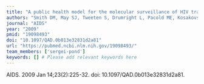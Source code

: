 ```yaml
---
title: "A public health model for the molecular surveillance of HIV transmission in San Diego, California"
authors: "Smith DM, May SJ, Tweeten S, Drumright L, Pacold ME, Kosakovsky Pond SL, Pesano RL, Lie YS, Richman DD, Frost SD, Woelk CH, Little SJ."
journal: "AIDS"
year: "2009"
pmid: "19098493"
doi: "10.1097/QAD.0b013e32831d2a81"
url: "https://pubmed.ncbi.nlm.nih.gov/19098493/"
team_members: ['sergei-pond']
keywords: [] # Please add relevant keywords here
---
```

AIDS. 2009 Jan 14;23(2):225-32. doi: 10.1097/QAD.0b013e32831d2a81.